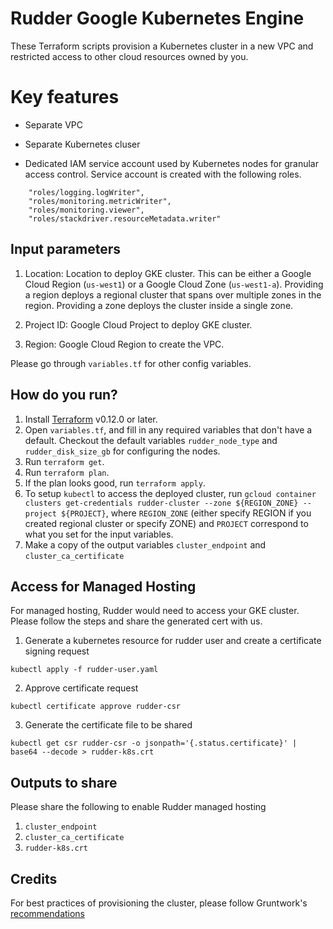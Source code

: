 # Rudder Google Kubernetes Engine

These Terraform scripts provision a Kubernetes cluster in a new VPC and restricted access to other cloud resources owned by you.

# Key features

* Separate VPC

* Separate Kubernetes cluser

* Dedicated IAM service account used by Kubernetes nodes for granular access control. Service account is created with the following roles.
```
    "roles/logging.logWriter",
    "roles/monitoring.metricWriter",
    "roles/monitoring.viewer",
    "roles/stackdriver.resourceMetadata.writer"
```

## Input parameters
1. Location: Location to deploy GKE cluster. This can be either a Google Cloud Region (`us-west1`) or a Google Cloud Zone (`us-west1-a`). Providing a region deploys a regional cluster that spans over multiple zones in the region. Providing a zone deploys the cluster inside a single zone. 

2. Project ID: Google Cloud Project to deploy GKE cluster.

3. Region: Google Cloud Region to create the VPC.

Please go through `variables.tf` for other config variables.

## How do you run?

1. Install [Terraform](https://learn.hashicorp.com/terraform/getting-started/install.html) v0.12.0 or later.
1. Open `variables.tf`, and fill in any required variables that don't have a default. Checkout the default variables `rudder_node_type` and `rudder_disk_size_gb` for configuring the nodes.
1. Run `terraform get`.
1. Run `terraform plan`.
1. If the plan looks good, run `terraform apply`.
1. To setup `kubectl` to access the deployed cluster, run `gcloud container clusters get-credentials rudder-cluster --zone ${REGION_ZONE} --project ${PROJECT}`, where `REGION_ZONE` (either specify REGION if you created regional cluster or specify ZONE) and `PROJECT` correspond to what you set for the 
input variables.
1. Make a copy of the output variables `cluster_endpoint` and `cluster_ca_certificate`

## Access for Managed Hosting
For managed hosting, Rudder would need to access your GKE cluster. Please follow the steps and share the generated cert with us.

1. Generate a kubernetes resource for rudder user and create a certificate signing request
```shell
kubectl apply -f rudder-user.yaml
```
2. Approve certificate request
```
kubectl certificate approve rudder-csr
```
3. Generate the certificate file to be shared
```
kubectl get csr rudder-csr -o jsonpath='{.status.certificate}' | base64 --decode > rudder-k8s.crt
```

## Outputs to share
Please share the following to enable Rudder managed hosting
1. `cluster_endpoint`
1. `cluster_ca_certificate`
1. `rudder-k8s.crt`

## Credits
For best practices of provisioning the cluster, please follow Gruntwork's [recommendations](https://github.com/gruntwork-io/terraform-google-gke)
